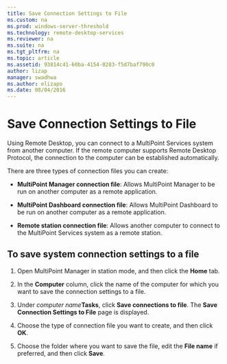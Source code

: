 ```yaml
---
title: Save Connection Settings to File
ms.custom: na
ms.prod: windows-server-threshold
ms.technology: remote-desktop-services
ms.reviewer: na
ms.suite: na
ms.tgt_pltfrm: na
ms.topic: article
ms.assetid: 93814c41-60ba-4154-8283-f5d7baf790c0
author: lizap
manager: swadhwa
ms.author: elizapo
ms.date: 08/04/2016
---
```

# Save Connection Settings to File
Using Remote Desktop, you can connect to a MultiPoint Services system from another computer. If the remote computer supports Remote Desktop Protocol, the connection to the computer can be established automatically.  
  
There are three types of connection files you can create:  
  
- **MultiPoint Manager connection file**:  Allows MultiPoint Manager to be run on another computer as a remote application.  
  
- **MultiPoint Dashboard connection file**: Allows MultiPoint Dashboard to be run on another computer as a remote application.  
  
- **Remote station connection file**:  Allows another computer to connect to the MultiPoint Services system as a remote station.  
  
## To save system connection settings to a file  
  
1.  Open MultiPoint Manager in station mode, and then click the **Home** tab.  
  
2.  In the **Computer** column, click the name of the computer for which you want to save the connection settings to a file.  
  
3.  Under *computer name***Tasks**, click **Save connections to file**. The **Save Connection Settings to File** page is displayed.  
  
4.  Choose the type of connection file you want to create, and then click **OK**.  
  
5.  Choose the folder where you want to save the file, edit the **File name** if preferred, and then click **Save**.